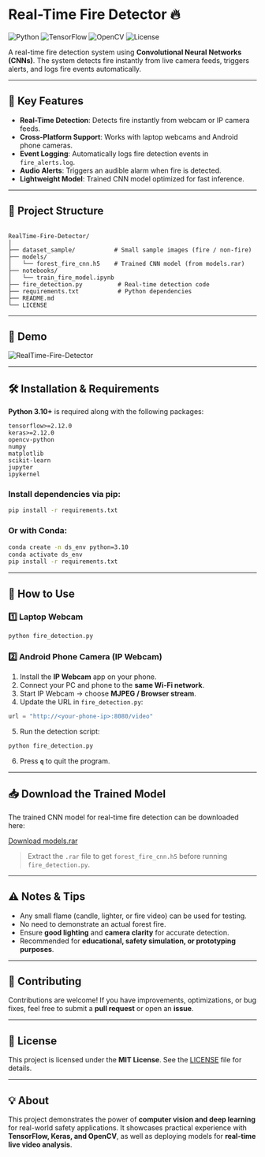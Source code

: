 # Real-Time Fire Detector 🔥

![Python](https://img.shields.io/badge/python-3.10+-blue)
![TensorFlow](https://img.shields.io/badge/tensorflow-2.12+-orange)
![OpenCV](https://img.shields.io/badge/opencv-4.12-green)
![License](https://img.shields.io/badge/license-MIT-blue)

A real-time fire detection system using **Convolutional Neural Networks (CNNs)**. The system detects fire instantly from live camera feeds, triggers alerts, and logs fire events automatically.

---

## 🚀 Key Features

- **Real-Time Detection**: Detects fire instantly from webcam or IP camera feeds.  
- **Cross-Platform Support**: Works with laptop webcams and Android phone cameras.  
- **Event Logging**: Automatically logs fire detection events in `fire_alerts.log`.  
- **Audio Alerts**: Triggers an audible alarm when fire is detected.  
- **Lightweight Model**: Trained CNN model optimized for fast inference.

---

## 📁 Project Structure

```

RealTime-Fire-Detector/
│
├── dataset_sample/           # Small sample images (fire / non-fire)
├── models/
│   └── forest_fire_cnn.h5    # Trained CNN model (from models.rar)
├── notebooks/
│   └── train_fire_model.ipynb
├── fire_detection.py          # Real-time detection code
├── requirements.txt           # Python dependencies
├── README.md
└── LICENSE

````

---

## 🎥 Demo

![RealTime-Fire-Detector](images/demo.gif) 

---

## 🛠️ Installation & Requirements

**Python 3.10+** is required along with the following packages:

```text
tensorflow>=2.12.0
keras>=2.12.0
opencv-python
numpy
matplotlib
scikit-learn
jupyter
ipykernel
````

### Install dependencies via pip:

```bash
pip install -r requirements.txt
```

### Or with Conda:

```bash
conda create -n ds_env python=3.10
conda activate ds_env
pip install -r requirements.txt
```

---

## 🚦 How to Use

### 1️⃣ Laptop Webcam

```bash
python fire_detection.py
```

### 2️⃣ Android Phone Camera (IP Webcam)

1. Install the **IP Webcam** app on your phone.
2. Connect your PC and phone to the **same Wi-Fi network**.
3. Start IP Webcam → choose **MJPEG / Browser stream**.
4. Update the URL in `fire_detection.py`:

```python
url = "http://<your-phone-ip>:8080/video"
```

5. Run the detection script:

```bash
python fire_detection.py
```

6. Press **`q`** to quit the program.

---

## 📥 Download the Trained Model

The trained CNN model for real-time fire detection can be downloaded here:

[Download models.rar](https://github.com/malik8154/RealTime-Fire-Detector/releases/download/v1.0/models.rar)

> Extract the `.rar` file to get `forest_fire_cnn.h5` before running `fire_detection.py`.

---

## ⚠️ Notes & Tips

* Any small flame (candle, lighter, or fire video) can be used for testing.
* No need to demonstrate an actual forest fire.
* Ensure **good lighting** and **camera clarity** for accurate detection.
* Recommended for **educational, safety simulation, or prototyping purposes**.

---

## 🤝 Contributing

Contributions are welcome! If you have improvements, optimizations, or bug fixes, feel free to submit a **pull request** or open an **issue**.

---

## 📌 License

This project is licensed under the **MIT License**. See the [LICENSE](LICENSE) file for details.

---

## 💡 About

This project demonstrates the power of **computer vision and deep learning** for real-world safety applications. It showcases practical experience with **TensorFlow, Keras, and OpenCV**, as well as deploying models for **real-time live video analysis**.
